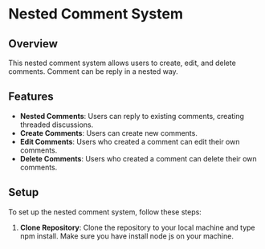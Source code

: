 # Nested Comment System

## Overview
This nested comment system allows users to create, edit, and delete comments. Comment can be reply in a nested way.

## Features
- **Nested Comments**: Users can reply to existing comments, creating threaded discussions.
- **Create Comments**: Users can create new comments.
- **Edit Comments**: Users who created a comment can edit their own comments.
- **Delete Comments**: Users who created a comment can delete their own comments.

## Setup
To set up the nested comment system, follow these steps:

1. **Clone Repository**: Clone the repository to your local machine and type npm install. Make sure you have install node js on your machine.
